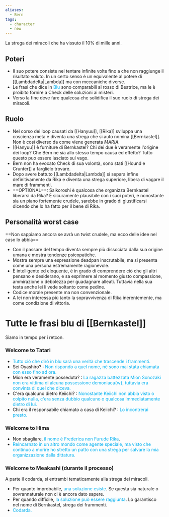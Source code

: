 ```yaml
---
aliases:
  - Bern
tags:
  - character
  - new
---
```

La strega dei miracoli che ha vissuto il 10% di mille anni.

## Poteri
- Il suo potere consiste nel tentare infinite volte fino a che non raggiunge il risultato voluto. In un certo senso è un equivalente al potere di [[Lambdadelta|Lambda]] ma con meccaniche diverse.
- Le frasi che dice in <font color="#00b0f0">Blu</font> sono comparabili al rosso di Beatrice, ma le è proibito fornire a Check delle soluzioni ai misteri.
- Verso la fine deve fare qualcosa che solidifica il suo ruolo di strega dei miracoli.


## Ruolo
- Nel corso dei loop causati da [[Hanyuu]], [[Rika]] sviluppa una coscienza meta e diventa una strega che si auto nomina [[Bernkastel]]. Non è così diverso da come viene generata *MARIA*.
- [[Hanyuu]] è furniture di Bernkastel? Chi dei due è veramente l'origine dei loop? Che Bern ne sia allo stesso tempo causa ed effetto? Tutto questo puo essere lasciato sul vago.
- Bern non ha evocato Check di sua volontà, sono stati [[Hound e Crunter]] a farglielo trovare.
- Dopo avere battuto [[Lambdadelta|Lambda]] si separa infine definitivamente da Rika e diventa una strega superiore, libera di vagare il mare di frammenti.
- ==OPTIONAL==: Saikoroshi è qualcosa che organizza Bernkastel liberarsi da Rika? È sicuramente plausibile con i suoi poteri, e nonostante sia un piano fortemente crudele, sarebbe in grado di giustificarsi dicendo che lo ha fatto per il bene di Rika.

## Personalità worst case
==Non sappiamo ancora se avrà un twist crudele, ma ecco delle idee nel caso lo abbia==
- Con il passare del tempo diventa sempre più dissociata dalla sua origine umana e mostra tendenze psicopatiche. 
- Mostra sempre una espressione deadpan inscrutabile, ma si presenta come una persona estremamente ragionevole.
- È intelligente ed eloquente, è in grado di comprendere ciò che gli altri pensano e desiderano, e sa esprimere al momento giusto compassione, ammirazione o debolezza per guadagnare alleati. Tuttavia nella sua testa anche lei li vede soltanto come pedine.
- Codice morale presente ma non convenzionale.
- A lei non interessa più tanto la sopravvivenza di Rika inerentemente, ma come condizione di vittoria.


# Tutte le frasi blu di [[Bernkastel]]
Siamo in tempo per i retcon.
### Welcome to Tatari
- <font color="#00b0f0">Tutto ciò che dirò in blu sarà una verità che trascende i frammenti.</font>
- Sei Oyashiro? : <font color="#00b0f0">Non rispondo a quel nome, nè sono mai stata chiamata con esso fino ad ora.</font>
- Mion era veramente posseduta? : <font color="#00b0f0">La ragazza battezzata Mion Sonozaki non era vittima di alcuna possessione demoniaca{w}, tuttavia era convinta di quel che diceva.</font>
- C'era qualcuno dietro Keiichi? : <font color="#00b0f0">Nonostante Keiichi non abbia visto o colpito nulla, c'era senza dubbio qualcuno o qualcosa immediatamente dietro di lui.</font>
- Chi era il responsabile chiamato a casa di Keiichi? : <font color="#00b0f0">Lo incontrerai presto.</font>

### Welcome to Hima
- Non sbagliare, <font color="#00b0f0">il nome è Frederica non Furude Rika</font>.
- <font color="#00b0f0">Reincarnato in un altro mondo come agente speciale, ma visto che continuo a morire ho stretto un patto con una strega per salvare la mia organizzazione dalla dittatura.</font>


### Welcome to Meakashi (durante il processo)
A parte il codarda, si entrambi tematicamente alla strega dei miracoli.
- Per quanto improbabile, <font color="#00b0f0">una soluzione esiste</font>. Se questa sia naturale o sovrannaturale non ci è ancora dato sapere.
- Per quando difficile, <font color="#00b0f0">la soluzione può essere raggiunta</font>. Lo garantisco nel nome di Bernkastel, strega dei frammenti.
- <font color="#00b0f0">Codarda.</font>
